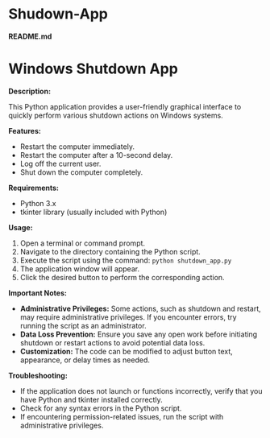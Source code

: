 # Shudown-App
 **README.md**

# Windows Shutdown App

**Description:**

This Python application provides a user-friendly graphical interface to quickly perform various shutdown actions on Windows systems.

**Features:**

- Restart the computer immediately.
- Restart the computer after a 10-second delay.
- Log off the current user.
- Shut down the computer completely.

**Requirements:**

- Python 3.x
- tkinter library (usually included with Python)

**Usage:**

1. Open a terminal or command prompt.
2. Navigate to the directory containing the Python script.
3. Execute the script using the command: `python shutdown_app.py`
4. The application window will appear.
5. Click the desired button to perform the corresponding action.

**Important Notes:**

- **Administrative Privileges:** Some actions, such as shutdown and restart, may require administrative privileges. If you encounter errors, try running the script as an administrator.
- **Data Loss Prevention:** Ensure you save any open work before initiating shutdown or restart actions to avoid potential data loss.
- **Customization:** The code can be modified to adjust button text, appearance, or delay times as needed.

**Troubleshooting:**

- If the application does not launch or functions incorrectly, verify that you have Python and tkinter installed correctly.
- Check for any syntax errors in the Python script.
- If encountering permission-related issues, run the script with administrative privileges.

